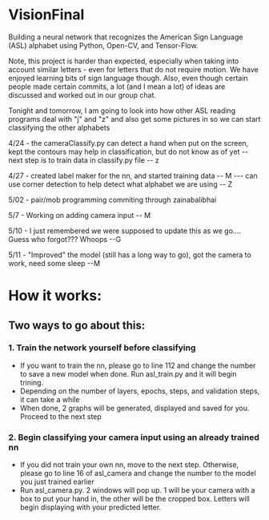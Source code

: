 # VisionFinal

Building a neural network that recognizes the American Sign Language (ASL) alphabet using Python, Open-CV, and Tensor-Flow.

Note, this project is harder than expected, especially when taking into account similar letters - even for letters that do not require motion. We have enjoyed learning bits of sign language though. Also, even though certain people made certain commits, a lot (and I mean a lot) of ideas are discussed and worked out in our group chat.

Tonight and tomorrow, I am going to look into how other ASL reading programs deal with "j" and "z" and also get some pictures in so we can start classifying the other alphabets

4/24 - the cameraClassify.py can detect a hand when put on the screen, kept the contours may help in classification, but do not know as of yet -- next step is to train data in classify.py file -- z

4/27 - created label maker for the nn, and started training data -- M
--- can use corner detection to help detect what alphabet we are using -- Z

5/02 - pair/mob programming commiting through zainabalibhai

5/7 - Working on adding camera input -- M

5/10 - I just remembered we were supposed to update this as we go.... Guess who forgot??? Whoops --G

5/11 - "Improved" the model  (still has a long way to go), got the camera to work, need some sleep --M


# How it works:
## Two ways to go about this:
### 1. Train the network yourself before classifying
  - If you want to train the nn, please go to line 112 and change the number to save a new model when done. Run asl_train.py and it will begin trining.
  - Depending on the number of layers, epochs, steps, and validation steps, it can take a while
  - When done, 2 graphs will be generated, displayed and saved for you. Proceed to the next step
### 2. Begin classifying your camera input using an already trained nn
  - If you did not train your own nn, move to the next step. Otherwise, please go to line 16 of asl_camera and change the number to the model you just trained earlier
  - Run asl_camera.py. 2 windows will pop up. 1 will be your camera with a box to put your hand in, the other will be the cropped box. Letters will begin displaying with your predicted letter.

